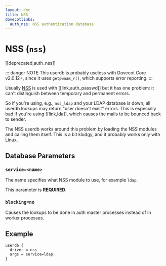 ```yaml
---
layout: doc
title: NSS
dovecotlinks:
  auth_nss: NSS authentication database
---
```


# NSS (`nss`)

[[deprecated,auth_nss]]

::: danger NOTE
This userdb is probably useless with Dovecot Core v2.0.12+, since it uses
`getpwnam_r()`, which supports error reporting.
:::

Usually [NSS](https://en.wikipedia.org/wiki/Name_Service_Switch) is used
with [[link,auth_passwd]] but it has one problem: it can't distinguish
between temporary and permanent errors.

So if you're using, e.g., `nss_ldap` and your LDAP database is down, all userdb
lookups may return "user doesn't exist" errors. This is especially bad if
you're using [[link,lda]], which causes the mails to be bounced back to
sender.

The NSS userdb works around this problem by loading the NSS modules and
calling them itself. This is a bit kludgy, and it probably works only with
Linux.

## Database Parameters

### `service=<name>`

The name specifies what NSS module to use, for example `ldap`.

This parameter is **REQUIRED**.

### `blocking=no`

Causes the lookups to be done in auth master processes instead of in worker
processes.

## Example

```[dovecot.conf]
userdb {
  driver = nss
  args = service=ldap
}
```
